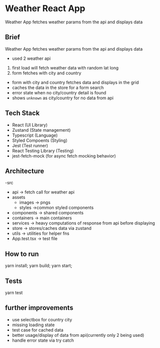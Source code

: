 # Weather React App

Weather App fetches weather params from the api and displays data

## Brief

Weather App fetches weather params from the api and displays data

- used 2 weather api

1.  first load will fetch weather data with random lat long
2.  form fetches with city and country

- form with city and country fetches data and displays in the grid
- caches the data in the store for a form search
- error state when no city/country detail is found
- shows `unknown` as city/country for no data from api

## Tech Stack

- React (UI Library)
- Zustand (State management)
- Typescript (Language)
- Styled Compoents (Styling)
- Jest (Test runner)
- React Testing Library (Testing)
- jest-fetch-mock (for async fetch mocking behavior)

## Architecture

-src

- api -> fetch call for weather api
- assets
  - images -> pngs
  - styles ->common styled components
- components -> shared components
- containers -> main containers
- services -> heavy computations of response from api before displaying
- store -> stores/caches data via zustand
- utils -> utilities for helper fns
- App.test.tsx -> test file

## How to run

yarn install;
yarn build;
yarn start;

## Tests

yarn test

## further improvements

- use selectbox for country city
- missing loading state
- test case for cached data
- better usage/display of data from api(currently only 2 being used)
- handle error state via try catch
